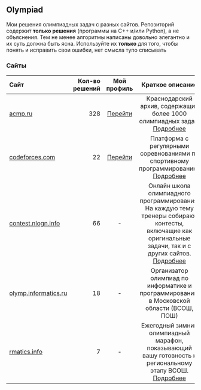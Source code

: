 ## Olympiad

Мои решения олимпиадных задач с разных сайтов. Репозиторий содержит **только решения** (программы на C++ и/или Python), а не объяснения. Тем не менее алгоритмы написаны довольно элегантно и их суть должна быть ясна. Используйте их **только** для того, чтобы понять и исправить свои ошибки, нет смысла тупо списывать


### Сайты

| Сайт | Кол-во решений | Мой профиль | Краткое описание | Содержание |
|:-----|---------------:|:-----------:|:----------------:|:----------:|
| [acmp.ru](acmp.ru) | 328<!-- ACMP --> | [Перейти](https://codeforces.com/profile/YariKartoshe4ka) | Краснодарский архив, содержащий более 1000 олимпиадных задач. [Подробнее](https://acmp.ru/article.asp?id_text=7) | Решения |
| [codeforces.com](codeforces.com) | 22<!-- CODEFORCES --> | [Перейти](https://acmp.ru/index.asp?main=user&id=300682) | Платформа с регулярными соревнованиями по спортивному программированию. [Подробнее](https://codeforces.com/help#q1) | Решения |
| [contest.nlogn.info](contest.nlogn.info) | 66<!-- NLOGN --> | - | Онлайн школа олимпиадного программирования. На каждую тему тренеры собирают контесты, включащие как оригинальные задачи, так и с других сайтов. [Подробнее](https://nlogn.info/) | Условия, решения |
| [olymp.informatics.ru](olymp.informatics.ru) | 18<!-- INFORMATICS --> | - | Организатор олимпиад по информатике и программированию в Московской области (ВСОШ, ПОШ) | Условия, решения |
| [rmatics.info](rmatics.info) | 7<!-- RMATICS --> | - | Ежегодный зимний олимпиадный марафон, показывающий вашу готовность к региональному этапу ВСОШ. [Подробнее](https://internat.msu.ru/educational-projects/zom-about/) | Условия, решения, разборы |
